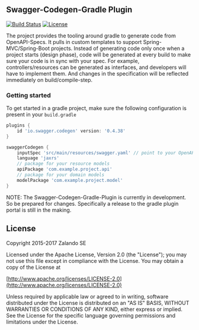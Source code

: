## Swagger-Codegen-Gradle Plugin

[![Build Status](https://travis-ci.org/otrosien/swagger-codegen-gradle-plugin.svg?branch=feature/officialSwaggerCodegen)](https://travis-ci.org/otrosien/swagger-codegen-gradle-plugin)
[![License](https://img.shields.io/hexpm/l/plug.svg)](https://raw.githubusercontent.com/otrosien/swagger-codegen-gradle-plugin/master/LICENSE)

The project provides the tooling around gradle to generate code from OpenAPI-Specs. It pulls in custom templates to support Spring-MVC/Spring-Boot projects. Instead of generating code only once when a project starts (design phase), code will be generated at every build to make sure your code is in sync with your spec. For example, controllers/resources can be generated as interfaces, and developers will have to implement them. And changes in the specification will be reflected immediately on build/compile-step.

### Getting started

To get started in a gradle project, make sure the following configuration is present in your `build.gradle`

```groovy
plugins {
    id 'io.swagger.codegen' version: '0.4.38'
}

swaggerCodegen {
    inputSpec 'src/main/resources/swagger.yaml' // point to your OpenAPI spec file
    language 'jaxrs'
    // package for your resource models
    apiPackage 'com.example.project.api'
    // package for your domain models
    modelPackage 'com.example.project.model'
}
```

NOTE: The Swagger-Codegen-Gradle-Plugin is currently in development. So be prepared for changes. Specifically a release to the gradle plugin portal is still in the making.


## License

Copyright 2015-2017 Zalando SE

Licensed under the Apache License, Version 2.0 (the "License");
you may not use this file except in compliance with the License.
You may obtain a copy of the License at

   [http://www.apache.org/licenses/LICENSE-2.0](http://www.apache.org/licenses/LICENSE-2.0)

Unless required by applicable law or agreed to in writing, software
distributed under the License is distributed on an "AS IS" BASIS,
WITHOUT WARRANTIES OR CONDITIONS OF ANY KIND, either express or implied.
See the License for the specific language governing permissions and
limitations under the License.

